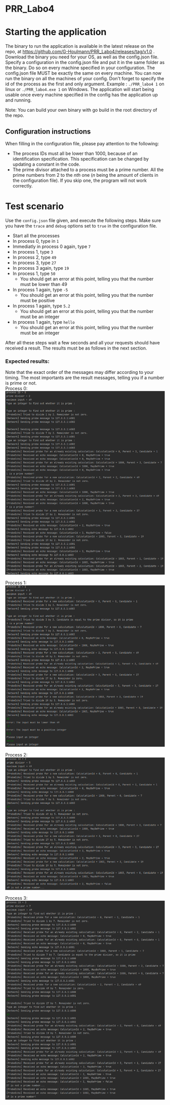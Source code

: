 # PRR_Labo4

# Starting the application
The binary to run the application is available in the latest release on the repo, at https://github.com/G-Houlmann/PRR_Labo4/releases/tag/v1.0 . Download the binary you need for your OS, as well as the config.json file. Specify a configuration in the config.json file and put it in the same folder as the binary. Do so on every machine specified in your configuration. The config.json file MUST be exactly the same on every machine. You can now run the binary on all the machines of your config. Don't forget to specify the id of the process as the first and only argument. Example : `./PRR_labo4 1` on linux or `./PRR_labo4.exe 1` on Windows.
The application will start being usable once every machine specified in the config has the application up and running.

Note: You can build your own binary with go build in the root directory of the repo.


## Configuration instructions  
When filling in the configuration file, please pay attention to the following: 
- The process IDs must all be lower than 1000, because of an identification specification. This specification can be changed by updating a constant in the code.
- The prime divisor attached to a process must be a prime number. All the prime numbers from 2 to the _nth_ one (_n_ being the amount of clients in the configuration file). If you skip one, the program will not work correctly.



# Test scenario
Use the `config.json` file given, and execute the following steps. Make sure you have the `trace` and `debug` options set to `true` in the configuration file.  

- Start all the processes
- In process 0, type in `1`
- Immediatly in process 0 again, type `7`
- In process 1, type `3`
- In process 2, type `49`
- In process 3, type `27`
- In process 3 again, type `19`
- In process 1, type `50`
    - You should get an error at this point, telling you that the number must be lower than 49
- In process 1 again, type `-5`
    - You should get an error at this point, telling you that the number must be positive
- In process 1 again, type `5.2`
    - You should get an error at this point, telling you that the number must be an integer
- In process 1 again, type `hello`
    - You should get an error at this point, telling you that the number must be an integer

After all these steps wait a few seconds and all your requests should have received a result. The results must be as follows in the next section.

### Expected results: 
Note that the exact order of the messages may differ according to your timing. The most importants are the result messages, telling you if a number is prime or not.  
Process 0:  
<img src="images/pr0.png">  

Process 1:  
<img src="images/pr1.png">  

Process 2:  
<img src="images/pr2.png">  

Process 3:  
<img src="images/pr3.png"> 